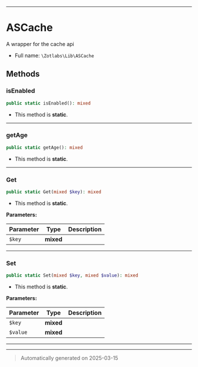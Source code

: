 ***

# ASCache

A wrapper for the cache api



* Full name: `\Zotlabs\Lib\ASCache`




## Methods


### isEnabled



```php
public static isEnabled(): mixed
```



* This method is **static**.








***

### getAge



```php
public static getAge(): mixed
```



* This method is **static**.








***

### Get



```php
public static Get(mixed $key): mixed
```



* This method is **static**.




**Parameters:**

| Parameter | Type | Description |
|-----------|------|-------------|
| `$key` | **mixed** |  |





***

### Set



```php
public static Set(mixed $key, mixed $value): mixed
```



* This method is **static**.




**Parameters:**

| Parameter | Type | Description |
|-----------|------|-------------|
| `$key` | **mixed** |  |
| `$value` | **mixed** |  |





***


***
> Automatically generated on 2025-03-15
